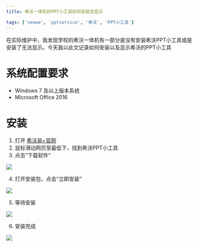 ```yaml
---
title: 希沃一体机的PPT小工具如何安装及显示

tags: ['seewo', 'pptservice', '希沃', 'PPT小工具']
---
```


在实际维护中，我发现学校的希沃一体机有一部分是没有安装希沃PPT小工具或是安装了无法显示。今天我以此文记录如何安装以及显示希沃的PPT小工具

# 系统配置要求
+ Windows 7 及以上版本系统
+ Microsoft Office 2016

# 安装

1. 打开 [希沃易+官网]('http://e.seewo.com')
2. 鼠标滑动网页至最低下，找到希沃PPT小工具
3. 点击“下载软件”

![](https://cdn.jsdelivr.net/gh/zzysite/imgs@main/20210122230510.png)

4. 打开安装包，点击“立即安装”

![](https://cdn.jsdelivr.net/gh/zzysite/imgs@main/20210122230735.png)

5. 等待安装

![](https://cdn.jsdelivr.net/gh/zzysite/imgs@main/20210122230849.png)

6. 安装完成

![](https://cdn.jsdelivr.net/gh/zzysite/imgs@main/20210122230913.png)
